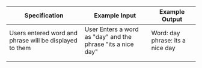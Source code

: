 | Specification                                           | Example Input                                               | Example Output                   |
|---------------------------------------------------------|-------------------------------------------------------------|----------------------------------|
| Users entered word and phrase will be displayed to them | User Enters a word as "day" and the phrase "its a nice day" | Word: day phrase: its a nice day |
|                                                         |                                                             |                                  |
|                                                         |                                                             |                                  |
